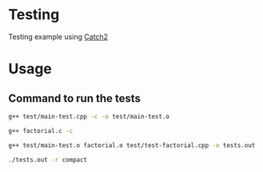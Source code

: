 # Testing

Testing example using [Catch2](https://github.com/catchorg/Catch2)

# Usage


## Command to run the tests

```bash
g++ test/main-test.cpp -c -o test/main-test.o

g++ factorial.c -c

g++ test/main-test.o factorial.o test/test-factorial.cpp -o tests.out

./tests.out -r compact
```
